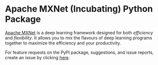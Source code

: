 <!--- Licensed to the Apache Software Foundation (ASF) under one -->
<!--- or more contributor license agreements.  See the NOTICE file -->
<!--- distributed with this work for additional information -->
<!--- regarding copyright ownership.  The ASF licenses this file -->
<!--- to you under the Apache License, Version 2.0 (the -->
<!--- "License"); you may not use this file except in compliance -->
<!--- with the License.  You may obtain a copy of the License at -->

<!---   http://www.apache.org/licenses/LICENSE-2.0 -->

<!--- Unless required by applicable law or agreed to in writing, -->
<!--- software distributed under the License is distributed on an -->
<!--- "AS IS" BASIS, WITHOUT WARRANTIES OR CONDITIONS OF ANY -->
<!--- KIND, either express or implied.  See the License for the -->
<!--- specific language governing permissions and limitations -->
<!--- under the License. -->

Apache MXNet (Incubating) Python Package
========================================
[Apache MXNet](http://beta.mxnet.io) is a deep learning framework designed for both *efficiency* and *flexibility*.
It allows you to mix the flavours of deep learning programs together to maximize the efficiency and your productivity.

For feature requests on the PyPI package, suggestions, and issue reports, create an issue by clicking [here](https://github.com/apache/incubator-mxnet/issues/new).


